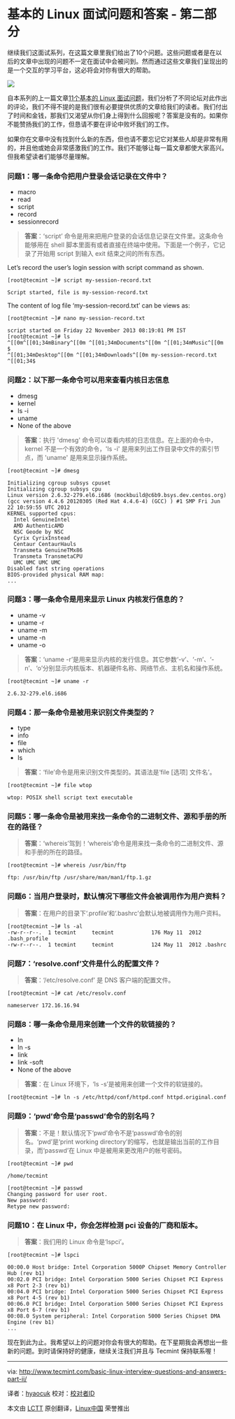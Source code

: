 基本的 Linux 面试问题和答案 - 第二部分
================================================================================
继续我们这面试系列，在这篇文章里我们给出了10个问题。这些问题或者是在以后的文章中出现的问题不一定在面试中会被问到。然而通过这些文章我们呈现出的是一个交互的学习平台，这必将会对你有很大的帮助。

![](http://www.tecmint.com/wp-content/uploads/2013/11/Basic-Interview-Questions-2.png)

自本系列的上一篇文章[11个基本的 Linux 面试问题][1]，我们分析了不同论坛对此作出的评论，我们不得不提的是我们很有必要提供优质的文章给我们的读者。我们付出了时间和金钱，那我们又渴望从你们身上得到什么回报呢？答案是没有的。如果你不能赞扬我们的工作，但恳请不要在评论中败坏我们的工作。

如果你在文章中没有找到什么新的东西，但也请不要忘记它对某些人却是非常有用的，并且他或她会非常感激我们的工作。我们不能够让每一篇文章都使大家高兴。但我希望读者们能够尽量理解。

### 问题1：哪一条命令把用户登录会话记录在文件中？ ###

- macro
- read
- script
- record
- sessionrecord

> **答案**：‘script’ 命令是用来把用户登录的会话信息记录在文件里。这条命令能够用在 shell 脚本里面有或者直接在终端中使用。下面是一个例子，它记录了开始用 script 到输入 exit 结束之间的所有东西。

Let’s record the user’s login session with script command as shown.

    [root@tecmint ~]# script my-session-record.txt
    
    Script started, file is my-session-record.txt

The content of log file ‘my-session-record.txt’ can be views as:

    [root@tecmint ~]# nano my-session-record.txt
    
    script started on Friday 22 November 2013 08:19:01 PM IST
    [root@tecmint ~]# ls
    ^[[0m^[[01;34mBinary^[[0m ^[[01;34mDocuments^[[0m ^[[01;34mMusic^[[0m $
    ^[[01;34mDesktop^[[0m ^[[01;34mDownloads^[[0m my-session-record.txt ^[[01;34$

### 问题2：以下那一条命令可以用来查看内核日志信息 ###

- dmesg
- kernel
- ls -i
- uname
- None of the above

> **答案**：执行 'dmesg' 命令可以查看内核的日志信息。在上面的命令中，kernel 不是一个有效的命令，'ls -i' 是用来列出工作目录中文件的索引节点，而 'uname' 是用来显示操作系统。

    [root@tecmint ~]# dmesg
    
    Initializing cgroup subsys cpuset
    Initializing cgroup subsys cpu
    Linux version 2.6.32-279.el6.i686 (mockbuild@c6b9.bsys.dev.centos.org) (gcc version 4.4.6 20120305 (Red Hat 4.4.6-4) (GCC) ) #1 SMP Fri Jun 22 10:59:55 UTC 2012
    KERNEL supported cpus:
      Intel GenuineIntel
      AMD AuthenticAMD
      NSC Geode by NSC
      Cyrix CyrixInstead
      Centaur CentaurHauls
      Transmeta GenuineTMx86
      Transmeta TransmetaCPU
      UMC UMC UMC UMC
    Disabled fast string operations
    BIOS-provided physical RAM map:
    ...

### 问题3：哪一条命令是用来显示 Linux 内核发行信息的？ ###

- uname -v
- uname -r
- uname -m
- uname -n
- uname -o

> **答案**：‘uname -r’是用来显示内核的发行信息。其它参数‘-v’、‘-m’、‘-n’、‘o’分别显示内核版本、机器硬件名称、网络节点、主机名和操作系统。

    [root@tecmint ~]# uname -r
    
    2.6.32-279.el6.i686

### 问题4：那一条命令是被用来识别文件类型的？ ###

- type
- info
- file
- which
- ls

> **答案**：‘file’命令是用来识别文件类型的。其语法是‘file [选项] 文件名’。

    [root@tecmint ~]# file wtop
    
    wtop: POSIX shell script text executable

### 问题5：哪一条命令是被用来找一条命令的二进制文件、源和手册的所在的路径？ ###

> **答案**：‘whereis’驾到！‘whereis’命令是用来找一条命令的二进制文件、源和手册的所在的路径。

    [root@tecmint ~]# whereis /usr/bin/ftp
    
    ftp: /usr/bin/ftp /usr/share/man/man1/ftp.1.gz

### 问题6：当用户登录时，默认情况下哪些文件会被调用作为用户资料？ ###

> **答案**：在用户的目录下‘.profile’和‘.bashrc’会默认地被调用作为用户资料。

    [root@tecmint ~]# ls -al
    -rw-r--r--.  1 tecmint     tecmint            176 May 11  2012 .bash_profile
    -rw-r--r--.  1 tecmint     tecmint            124 May 11  2012 .bashrc

### 问题7：‘resolve.conf’文件是什么的配置文件？ ###

> **答案**：‘/etc/resolve.conf’ 是 DNS 客户端的配置文件。

    [root@tecmint ~]# cat /etc/resolv.conf
    
    nameserver 172.16.16.94

### 问题8：哪一条命令是用来创建一个文件的软链接的？ ###

- ln
- ln -s
- link
- link -soft
- None of the above

> **答案**：在 Linux 环境下，‘ls -s’是被用来创建一个文件的软链接的。

    [root@tecmint ~]# ln -s /etc/httpd/conf/httpd.conf httpd.original.conf

### 问题9：‘pwd’命令是‘passwd’命令的别名吗？ ###

> **答案**：不是！默认情况下‘pwd’命令不是‘passwd’命令的别名。‘pwd’是‘print working directory’的缩写，也就是输出当前的工作目录，而‘passwd’在 Linux 中是被用来更改用户的帐号密码。

    [root@tecmint ~]# pwd
    
    /home/tecmint

    [root@tecmint ~]# passwd
    Changing password for user root.
    New password:
    Retype new password:

### 问题10：在 Linux 中，你会怎样检测 pci 设备的厂商和版本。 ###

> **答案**：我们用的 Linux 命令是‘lspci’。

    [root@tecmint ~]# lspci
    
    00:00.0 Host bridge: Intel Corporation 5000P Chipset Memory Controller Hub (rev b1)
    00:02.0 PCI bridge: Intel Corporation 5000 Series Chipset PCI Express x8 Port 2-3 (rev b1)
    00:04.0 PCI bridge: Intel Corporation 5000 Series Chipset PCI Express x8 Port 4-5 (rev b1)
    00:06.0 PCI bridge: Intel Corporation 5000 Series Chipset PCI Express x8 Port 6-7 (rev b1)
    00:08.0 System peripheral: Intel Corporation 5000 Series Chipset DMA Engine (rev b1)
    ...

现在到此为止。我希望以上的问题对你会有很大的帮助。在下星期我会再想出一些新的问题。到时请保持好的健康，继续关注我们并且与 Tecmint 保持联系喔！

--------------------------------------------------------------------------------

via: http://www.tecmint.com/basic-linux-interview-questions-and-answers-part-ii/

译者：[hyaocuk](https://github.com/hyaocuk) 校对：[校对者ID](https://github.com/校对者ID)

本文由 [LCTT](https://github.com/LCTT/TranslateProject) 原创翻译，[Linux中国](http://linux.cn/) 荣誉推出

[1]:http://www.tecmint.com/basic-linux-interview-questions-and-answers/
